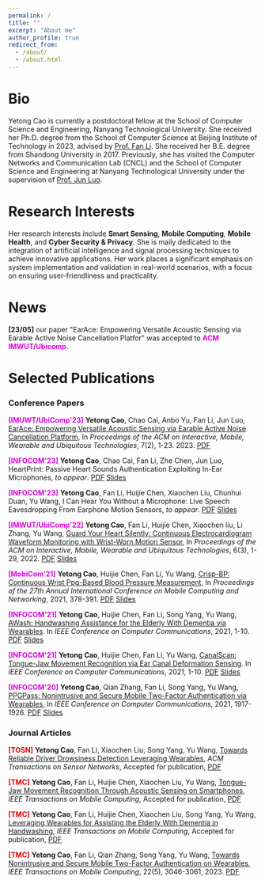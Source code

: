 ```yaml
---
permalink: /
title: ""
excerpt: "About me"
author_profile: true
redirect_from: 
  - /about/
  - /about.html
---
```

Bio
======
Yetong Cao is currently a postdoctoral fellow at the School of Computer Science and Engineering, Nanyang Technological University. She received her Ph.D. degree from the School of Computer Science at Beijing Institute of Technology in 2023, advised by [Prof. Fan Li](https://cs.bit.edu.cn/szdw/jsml/js/lf/index.htm "FanLi"). She received her B.E. degree from Shandong University in 2017. Previously, she has visited the Computer Networks and Communication Lab (CNCL) and the School of Computer Science and Engineering at Nanyang Technological University under the supervision of [Prof. Jun Luo](https://personal.ntu.edu.sg/junluo/ "JunLuo"). 

Research Interests
======
Her research interests include **Smart Sensing**, **Mobile Computing**, **Mobile Health**, and **Cyber Security & Privacy**. 
She is maily dedicated to the integration of artificial intelligence and signal processing techniques to achieve innovative applications. Her work places a significant emphasis on system implementation and validation in real-world scenarios, with a focus on ensuring user-friendliness and practicality.


News
======
**[23/05]** our paper "EarAce: Empowering Versatile Acoustic Sensing via Earable Active Noise Cancellation Platfor" was accepted to **<font color="#dd00dd">ACM IMWUT/Ubicomp</font>**.


Selected Publications
======

### Conference Papers


**<font color="#dd00dd">[IMUWT/UbiComp'23]</font>**  **Yetong Cao**, Chao Cai, Anbo Yu, Fan Li, Jun Luo, [EarAce: Empowering Versatile Acoustic Sensing via Earable Active Noise Cancellation Platform](https://dl.acm.org/doi/abs/10.1145/3596242), In _Proceedings of the ACM on Interactive, Mobile, Wearable and Ubiquitous Technologies_, 7(2), 1-23. 2023. [<ins>PDF</ins>](../files/EarACE.pdf) 


**<font color="#dd00dd">[INFOCOM'23]</font>** **Yetong Cao**, Chao Cai, Fan Li, Zhe Chen, Jun Luo, HeartPrint: Passive Heart Sounds Authentication Exploiting In-Ear Microphones, _to appear_. [<ins>PDF</ins>](https://yetongcao.github.io/files/HeartPrint.pdf) [<ins>Slides</ins>](../files/HeartPrint.pptx)

**<font color="#dd00dd">[INFOCOM'23]</font>** **Yetong Cao**, Fan Li, Huijie Chen, Xiaochen Liu, Chunhui Duan, Yu Wang, I Can Hear You Without a Microphone: Live Speech Eavesdropping From Earphone Motion Sensors, _to appear_. [<ins>PDF</ins>](../files/EarSpy.pdf) [<ins>Slides</ins>](../files/EarSpy.pptx)

**<font color="#dd00dd">[IMWUT/UbiComp'22]</font>** **Yetong Cao**, Fan Li, Huijie Chen, Xiaochen liu, Li Zhang, Yu Wang, [Guard Your Heart Silently: Continuous Electrocardiogram Waveform Monitoring with Wrist-Worn Motion Sensor](https://dl.acm.org/doi/abs/10.1145/3550307), In _Proceedings of the ACM on Interactive, Mobile, Wearable and Ubiquitous Technologies_, 6(3), 1-29, 2022. [<ins>PDF</ins>](../files/VibCardiogram.pdf) [<ins>Slides</ins>](../files/vibcardiogram.pptx)

**<font color="#dd00dd">[MobiCom'21]</font>** **Yetong Cao**, Huijie Chen, Fan Li, Yu Wang, [Crisp-BP: Continuous Wrist Ppg-Based Blood Pressure Measurement](https://dl.acm.org/doi/abs/10.1145/3447993.3483241), In _Proceedings of the 27th Annual International Conference on Mobile Computing and Networking_, 2021, 378-391. [<ins>PDF</ins>](../files/Crisp-BP.pdf) [<ins>Slides</ins>](../files/Mobicom-15min.pptx)

**<font color="#dd00dd">[INFOCOM'21]</font>** **Yetong Cao**, Huijie Chen, Fan Li, Song Yang, Yu Wang, [AWash: Handwashing Assistance for the Elderly With Dementia via Wearables](https://ieeexplore.ieee.org/abstract/document/9488688). In _IEEE Conference on Computer Communications_, 2021, 1-10. [<ins>PDF</ins>](../files/AWash.pdf) [<ins>Slides</ins>](../files/awash.pptx)

**<font color="#dd00dd">[INFOCOM'21]</font>** **Yetong Cao**, Huijie Chen, Fan Li, Yu Wang, [CanalScan: Tongue-Jaw Movement Recognition via Ear Canal Deformation Sensing](https://ieeexplore.ieee.org/abstract/document/9488852). In _IEEE Conference on Computer Communications_, 2021, 1-10. [<ins>PDF</ins>](../files/CanalScan.pdf) [<ins>Slides</ins>](../files/canalscan.pptx)

**<font color="#dd00dd">[INFOCOM'20]</font>** **Yetong Cao**, Qian Zhang, Fan Li, Song Yang, Yu Wang, [PPGPass: Nonintrusive and Secure Mobile Two-Factor Authentication via Wearables](https://ieeexplore.ieee.org/abstract/document/9155380), In _IEEE Conference on Computer Communications_, 2021, 1917-1926. [<ins>PDF</ins>](../files/PPGPass.pdf) [<ins>Slides</ins>](../files/INFOCOM2020-PPGPass-final.pptx)

### Journal Articles

**<font color="#dd0000">[TOSN]</font>** **Yetong Cao**, Fan Li, Xiaochen Liu, Song Yang, Yu Wang, [Towards Reliable Driver Drowsiness Detection Leveraging Wearables](https://dl.acm.org/doi/abs/10.1145/3560821), _ACM Transactions on Sensor Networks_, Accepted for publication, [<ins>PDF</ins>](../files/FDWatch.pdf)

**<font color="#dd0000">[TMC]</font>** **Yetong Cao**, Fan Li, Huijie Chen, Xiaochen Liu, Yu Wang, [Tongue-Jaw Movement Recognition Through Acoustic Sensing on Smartphones](https://ieeexplore.ieee.org/abstract/document/9953323), _IEEE Transactions on Mobile Computing_, Accepted for publication, [<ins>PDF</ins>](../files/CanalScanTMC-Final.pdf)

**<font color="#dd0000">[TMC]</font>** **Yetong Cao**, Fan Li, Huijie Chen, Xiaochen Liu, Song Yang, Yu Wang, [Leveraging Wearables for Assisting the Elderly With Dementia in Handwashing](https://ieeexplore.ieee.org/abstract/document/9839489), _IEEE Transactions on Mobile Computing_, Accepted for publication, [<ins>PDF</ins>](../files/TMC-AWash-Final.pdf)

**<font color="#dd0000">[TMC]</font>** **Yetong Cao**, Fan Li, Qian Zhang, Song Yang, Yu Wang, [Towards Nonintrusive and Secure Mobile Two-Factor Authentication on Wearables](https://ieeexplore.ieee.org/abstract/document/9645232), _IEEE Transactions on Mobile Computing_, 22(5), 3046-3061, 2023. [<ins>PDF</ins>](../files/PPGPass-TMC-final.pdf)



